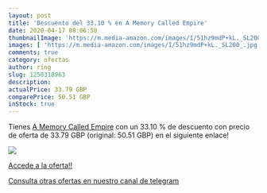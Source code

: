 ```yaml
---
layout: post
title: 'Descuento del 33.10 % en A Memory Called Empire'
date: 2020-04-17 08:06:58
thumbnailImage: 'https://m.media-amazon.com/images/I/51hz9mdP+kL._SL200_.jpg'
images: [ 'https://m.media-amazon.com/images/I/51hz9mdP+kL._SL200_.jpg' ]
comments: true
category: ofertas
author: ring
slug: 1250318963
description:
actualPrice: 33.79 GBP
comparePrice: 50.51 GBP
inStock: true
---
```


Tienes [A Memory Called Empire](https://www.amazon.com/dp/1250318963/?tag=redken08-20) con un 33.10 % de descuento con precio de oferta de 33.79 GBP (original: 50.51 GBP) en el siguiente enlace!

[![](https://m.media-amazon.com/images/I/51hz9mdP+kL._SL200_.jpg)](https://www.amazon.com/dp/1250318963/?tag=redken08-20)

[Accede a la oferta!!](https://www.amazon.com/dp/1250318963/?tag=redken08-20)

[Consulta otras ofertas en nuestro canal de telegram](https://t.me/s/ofertas25)
